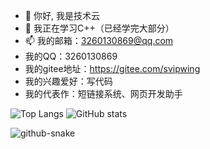 - 👋 你好, 我是技术云
- 🌱 我正在学习C++（已经学完大部分）
- 📫 我的邮箱：3260130869@qq.com
- 我的QQ：3260130869
- 我的gitee地址：https://gitee.com/svipwing
- 我的兴趣爱好：写代码
- 我的代表作：短链接系统、网页开发助手

![Top Langs](https://github-readme-stats.vercel.app/api/top-langs/?username=svipwing&layout=compact)
![GitHub stats](https://github-readme-stats.vercel.app/api?username=svipwing)

<picture>
  <source media="(prefers-color-scheme: dark)" srcset="https://raw.githubusercontent.com/svipwing/svipwing/output/github-contribution-grid-snake-dark.svg" />
  <source media="(prefers-color-scheme: light)" srcset="https://raw.githubusercontent.com/svipwing/svipwing/output/github-contribution-grid-snake.svg" />
  <img alt="github-snake" src="https://raw.githubusercontent.com/svipwing/svipwing/output/github-contribution-grid-snake.svg" />
</picture>
